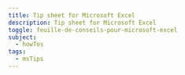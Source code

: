 ```yaml
---
title: Tip sheet for Microsoft Excel
description: Tip sheet for Microsoft Excel
toggle: feuille-de-conseils-pour-microsoft-excel
subject:
  - howTos
tags:
  - msTips
---
```

